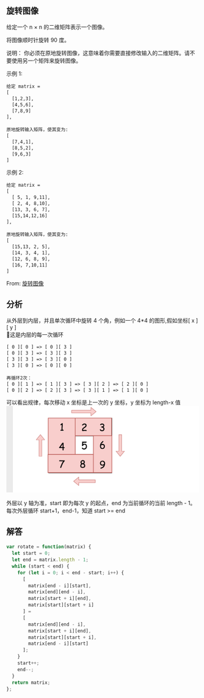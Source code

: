 ## 旋转图像

给定一个 n × n 的二维矩阵表示一个图像。

将图像顺时针旋转 90 度。

说明：
你必须在原地旋转图像，这意味着你需要直接修改输入的二维矩阵。请不要使用另一个矩阵来旋转图像。

示例 1:

```
给定 matrix =
[
  [1,2,3],
  [4,5,6],
  [7,8,9]
],

原地旋转输入矩阵，使其变为:
[
  [7,4,1],
  [8,5,2],
  [9,6,3]
]
```

示例 2:

```
给定 matrix =
[
  [ 5, 1, 9,11],
  [ 2, 4, 8,10],
  [13, 3, 6, 7],
  [15,14,12,16]
],

原地旋转输入矩阵，使其变为:
[
  [15,13, 2, 5],
  [14, 3, 4, 1],
  [12, 6, 8, 9],
  [16, 7,10,11]
]
```

From: [旋转图像](https://leetcode-cn.com/problems/rotate-image/submissions/)

## 分析

从外层到内层，并且单次循环中旋转 4 个角，例如一个 4\*4 的图形,假如坐标[ x ][ y ]  

这是内层的每一次循环

```
[ 0 ][ 0 ] => [ 0 ][ 3 ]
[ 0 ][ 3 ] => [ 3 ][ 3 ]
[ 3 ][ 3 ] => [ 3 ][ 0 ]
[ 3 ][ 0 ] => [ 0 ][ 0 ]

再循环2次：
[ 0 ][ 1 ] => [ 1 ][ 3 ] => [ 3 ][ 2 ] => [ 2 ][ 0 ]
[ 0 ][ 2 ] => [ 2 ][ 3 ] => [ 3 ][ 1 ] => [ 1 ][ 0 ]
```

可以看出规律，每次移动 x 坐标是上一次的 y 坐标，y 坐标为 length-x 值  
<img src="../../../static/48.png"/>

外层以 y 轴为准，start 即为每次 y 的起点，end 为当前循环的当前 length - 1。每次外层循环 start+1，end-1，知道 start >= end

## 解答

```javascript
var rotate = function(matrix) {
  let start = 0;
  let end = matrix.length - 1;
  while (start < end) {
    for (let i = 0; i < end - start; i++) {
      [
        matrix[end - i][start],
        matrix[end][end - i],
        matrix[start + i][end],
        matrix[start][start + i]
      ] = 
      [
        matrix[end][end - i],
        matrix[start + i][end],
        matrix[start][start + i],
        matrix[end - i][start]
      ];
    }
    start++;
    end--;
  }
  return matrix;
};
```
